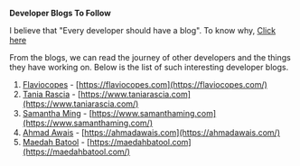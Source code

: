 **Developer Blogs To Follow**

I believe that "Every developer should have a blog". To know why, [Click here](https://www.freecodecamp.org/news/every-developer-should-have-a-blog-heres-why-and-how-to-stick-with-it-5fd55a247fbf/)

From the blogs, we can read the journey of other developers and the things they have working on. Below is the list of such interesting developer blogs.

 1. [Flaviocopes](https://twitter.com/flaviocopes) - [https://flaviocopes.com](https://flaviocopes.com/)
 2. [Tania Rascia](https://twitter.com/taniarascia) - [https://www.taniarascia.com](https://www.taniarascia.com/)
 3. [Samantha Ming](https://twitter.com/samantha_ming) - [https://www.samanthaming.com](https://www.samanthaming.com/)
 4. [Ahmad Awais](https://twitter.com/MrAhmadAwais) - [https://ahmadawais.com](https://ahmadawais.com/)
 5. [Maedah Batool](https://twitter.com/MaedahBatool/) - [https://maedahbatool.com](https://maedahbatool.com/)

